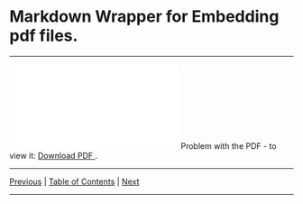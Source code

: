 # Markdown Wrapper for Embedding pdf files.

<hr>

<object data="./tasksheet_01.pdf" type="application/pdf" width="700px" height="700px">
  <embed src="./tasksheet_01.pdf">
      Problem with the PDF - to view it:
      <a href="./tasksheet_01.pdf">
          Download PDF
      </a>.
  </embed>
</object>

<hr>

[Previous](../../../README.md)
| [Table of Contents](../../toc/md/tasksheet_toc.md)
| [Next](../../tasksheet_02/html/tasksheet_02.html)

<hr>
